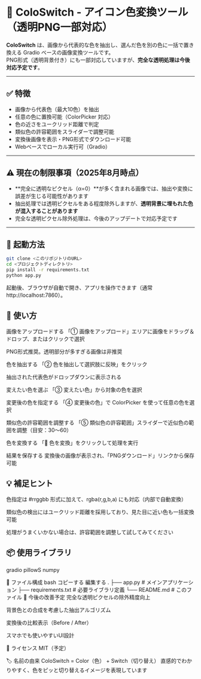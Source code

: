 # 🎨 ColoSwitch - アイコン色変換ツール（透明PNG一部対応）

**ColoSwitch** は、画像から代表的な色を抽出し、選んだ色を別の色に一括で置き換える Gradio ベースの画像変換ツールです。  
PNG形式（透明背景付き）にも一部対応していますが、**完全な透明処理は今後対応予定です**。

---

## ✅ 特徴

- 画像から代表色（最大10色）を抽出
- 任意の色に置換可能（ColorPicker 対応）
- 色の近さをユークリッド距離で判定
- 類似色の許容範囲をスライダーで調整可能
- 変換後画像を表示・PNG形式でダウンロード可能
- Webベースでローカル実行可（Gradio）

---

## ⚠️ 現在の制限事項（2025年8月時点）

- **完全に透明なピクセル（α=0）**が多く含まれる画像では、抽出や変換に誤差が生じる可能性があります
- 抽出処理では透明ピクセルをある程度除外しますが、**透明背景に埋もれた色が混入することがあります**
- 完全な透明ピクセル除外処理は、今後のアップデートで対応予定です

---

## 🚀 起動方法

```bash
git clone <このリポジトリのURL>
cd <プロジェクトディレクトリ>
pip install -r requirements.txt
python app.py
```
起動後、ブラウザが自動で開き、アプリを操作できます（通常 http://localhost:7860）。

## 🧪 使い方
画像をアップロードする
「① 画像をアップロード」エリアに画像をドラッグ＆ドロップ、またはクリックで選択

PNG形式推奨。透明部分が多すぎる画像は非推奨

色を抽出する
「② 色を抽出して選択肢に反映」をクリック

抽出された代表色がドロップダウンに表示される

変えたい色を選ぶ
「③ 変えたい色」から対象の色を選択

変更後の色を指定する
「④ 変更後の色」で ColorPicker を使って任意の色を選択

類似色の許容範囲を調整する
「⑤ 類似色の許容範囲」スライダーで近似色の範囲を調整（目安：30〜60）

色を変換する
「🚀 色を変換」をクリックして処理を実行

結果を保存する
変換後の画像が表示され、「PNGダウンロード」リンクから保存可能

## 💡 補足ヒント
色指定は #rrggbb 形式に加えて、rgba(r,g,b,a) にも対応（内部で自動変換）

類似色の検出にはユークリッド距離を採用しており、見た目に近い色も一括変換可能

処理がうまくいかない場合は、許容範囲を調整して試してみてください

## 📦 使用ライブラリ
gradio
pillowS
numpy

📂 ファイル構成
bash
コピーする
編集する
.
├── app.py            # メインアプリケーション
├── requirements.txt  # 必要ライブラリ定義
└── README.md         # このファイル
🔧 今後の改善予定
完全な透明ピクセルの除外精度向上

背景色との合成を考慮した抽出アルゴリズム

変換後の比較表示（Before / After）

スマホでも使いやすいUI設計

🪪 ライセンス
MIT（予定）

🏷️ 名前の由来
ColoSwitch = Color（色） + Switch（切り替え）
直感的でわかりやすく、色をピッと切り替えるイメージを表現しています
